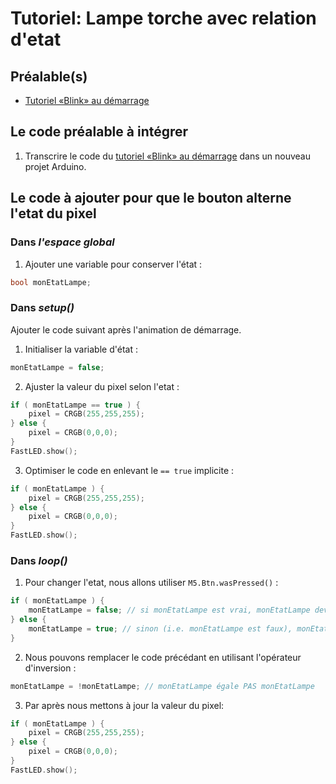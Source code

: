 # Tutoriel: Lampe torche avec relation d'etat

## Préalable(s)

- [Tutoriel «Blink» au démarrage](/m5stack/atom/tutoriel/blink_demarrage.md)

## Le code préalable à intégrer

1) Transcrire le code du [tutoriel «Blink» au démarrage](/m5stack/atom/tutoriel/blink_demarrage.md) dans un nouveau projet Arduino.


## Le code à ajouter pour que le bouton alterne l'etat du pixel

### Dans _l'espace global_

1) Ajouter une variable pour conserver l'état :
```cpp
bool monEtatLampe;
```

### Dans _setup()_

Ajouter le code suivant après l'animation de démarrage.

1) Initialiser la variable d'état :
```cpp
monEtatLampe = false;
```

2) Ajuster la valeur du pixel selon l'etat :
```cpp
if ( monEtatLampe == true ) {
    pixel = CRGB(255,255,255); 
} else {
    pixel = CRGB(0,0,0); 
}
FastLED.show();
```

3) Optimiser le code en enlevant le `== true` implicite :
```cpp
if ( monEtatLampe ) {
    pixel = CRGB(255,255,255); 
} else {
    pixel = CRGB(0,0,0); 
}
FastLED.show();
```

### Dans _loop()_

1) Pour changer l'etat, nous allons utiliser `M5.Btn.wasPressed()` :
```cpp
if ( monEtatLampe ) {
    monEtatLampe = false; // si monEtatLampe est vrai, monEtatLampe devient faux
} else {
    monEtatLampe = true; // sinon (i.e. monEtatLampe est faux), monEtatLampe devient vrai
}
```

2) Nous pouvons remplacer le code précédant en utilisant l'opérateur d'inversion :
```cpp
monEtatLampe = !monEtatLampe; // monEtatLampe égale PAS monEtatLampe
```


3) Par après nous mettons à jour la valeur du pixel:

```cpp
if ( monEtatLampe ) {
    pixel = CRGB(255,255,255); 
} else {
    pixel = CRGB(0,0,0); 
}
FastLED.show();
```
